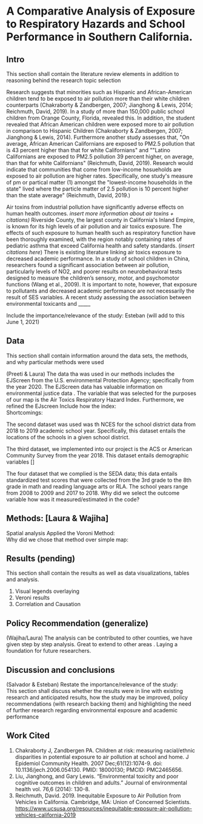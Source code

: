 # A Comparative Analysis of Exposure to Respiratory Hazards and School Performance in Southern California.

## Intro
This section shall contain the literature review elements in addition to reasoning behind the research topic selection

Research suggests that minorities such as Hispanic and African-American children tend to be exposed to air pollution more than their white children counterparts (Chakraborty & Zandbergen, 2007; Jianghong & Lewis, 2014; Reichmuth, David, 2019). In a study of more than 150,000 public school children from Orange County, Florida, revealed this. In addition, the student revealed that African American children were exposed more to air pollution in comparison to Hispanic Children (Chakraborty & Zandbergen, 2007; Jianghong & Lewis, 2014). Furthermore another study assesses that, "On average, African American Californians are exposed to PM2.5 pollution that is 43 percent higher than that for white Californians" and ""Latino Californians are exposed to PM2.5 pollution 39 percent higher, on average, than that for white Californians" (Reichmuth, David, 2019). Research would indicate that communities that come from low-income hosueholds are exposed to air pollution are higher rates. Specifically, one study's measure of pm or partical matter (1) amongst the "lowest-income households in the state" lived where the particle matter of 2.5 pollution is 10 percent higher than the state average" (Reichmuth, David, 2019.)


Air toxins from industrial pollution have significantly adverse effects on human health outcomes. *insert more information about air toxins + citations)* Riverside County, the largest county in California's Inland Empire, is known for its high levels of air pollution and air toxics exposure. The effects of such exposure to human health such as respiratory function have been thoroughly examined, with the region notably containing rates of pediatric asthma that exceed California health and safety standards. (*insert citations here*) There is existing literature linking air toxics exposure to decreased academic performance. In a study of school children in China, researchers found a significant association between air pollution, particularly levels of NO2, and poorer results on neurobehavioral tests designed to measure the children’s sensory, motor, and psychomotor functions (Wang et al., 2009). It is important to note, however, that exposure to pollutants and decreased academic performance are not necessarily the result of SES variables. A recent study assessing the association between environmental toxicants and _____

Include the importance/relevance of the study: Esteban (will add to this June 1, 2021)

## Data
This section shall contain information around the data sets, the methods, and why particular methods were used

(Preeti & Laura) 
The data tha was used in our methods includes the EJScreen from the U.S. environmental Protection Agency; specifically from the year 2020. The EJScreen data has valuable information on environmental justice data . The variable that was selected for the purposes of our map is the Air Toxics Respiratory Hazard Index. Furthermore, we refined the EJscreen 
Include how the index:  
Shortcomings: 

The second dataset was used was th NCES for the school district data from 2018 to 2019 academic school year. Specifically, this dataset entails the locations of the schools in a given school district.  

The third dataset, we implemented into our project is the ACS or American Community Survey from the year 2018. This dataset entails demographic variables []

The four dataset that we complied is the SEDA data; this data entails standardized test scores that were collected from the 3rd grade to the 8th grade in math and reading language arts or RLA. The school years range from 2008 to 2009 and 2017 to 2018. 
Why did we select the outcome variable how was it measured/estimated in the code? 

## Methods: [Laura & Wajiha] 
Spatial analysis 
Applied the Voroni Method:  
Why did we chose that method over simple map:  

## Results (pending) 
This section shall contain the results as well as data visualizations, tables and analysis.
1. Visual legends overlaying  
2. Veroni results 
3. Correlation and Causation 

## Policy Recommendation (generalize)
(Wajiha/Laura) 
The analysis can be contributed to other counties, we have given step by step analysis. Great to extend to other areas . Laying a foundation for future researchers. 

## Discussion and conclusions 
(Salvador & Esteban) 
Restate the importance/relevance of the study:  
This section shall discuss whether the results were in line with existing research and anticipated results, how the study may be improved, policy recommendations (with research backing them) and highlighting the need of further research regarding environmental exposure and academic performance

## Work Cited 
1. Chakraborty J, Zandbergen PA. Children at risk: measuring racial/ethnic disparities in potential exposure to air pollution at school and home. J Epidemiol Community Health. 2007 Dec;61(12):1074-9. doi: 10.1136/jech.2006.054130. PMID: 18000130; PMCID: PMC2465656.
2.  Liu, Jianghong, and Gary Lewis. “Environmental toxicity and poor cognitive outcomes in children and adults.” Journal of environmental health vol. 76,6 (2014): 130-8.
3.  Reichmuth, David. 2019. Inequitable Exposure to Air Pollution from Vehicles in California. Cambridge, MA: Union of Concerned Scientists. https://www.ucsusa.org/resources/inequitable-exposure-air-pollution-vehicles-california-2019
